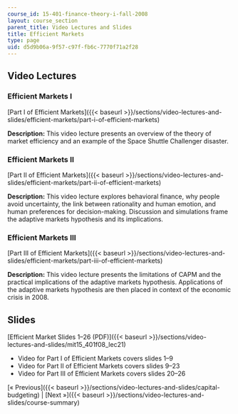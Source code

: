 ```yaml
---
course_id: 15-401-finance-theory-i-fall-2008
layout: course_section
parent_title: Video Lectures and Slides
title: Efficient Markets
type: page
uid: d5d9b06a-9f57-c97f-fb6c-7770f71a2f28
---
```


Video Lectures
--------------

### Efficient Markets I

[Part I of Efficient Markets]({{< baseurl >}}/sections/video-lectures-and-slides/efficient-markets/part-i-of-efficient-markets)

**Description:** This video lecture presents an overview of the theory of market efficiency and an example of the Space Shuttle Challenger disaster.

### Efficient Markets II

[Part II of Efficient Markets]({{< baseurl >}}/sections/video-lectures-and-slides/efficient-markets/part-ii-of-efficient-markets)

**Description:** This video lecture explores behavioral finance, why people avoid uncertainty, the link between rationality and human emotion, and human preferences for decision-making. Discussion and simulations frame the adaptive markets hypothesis and its implications.

### Efficient Markets III

[Part III of Efficient Markets]({{< baseurl >}}/sections/video-lectures-and-slides/efficient-markets/part-iii-of-efficient-markets)

**Description:** This video lecture presents the limitations of CAPM and the practical implications of the adaptive markets hypothesis. Applications of the adaptive markets hypothesis are then placed in context of the economic crisis in 2008.

Slides
------

[Efficient Market Slides 1–26 (PDF)]({{< baseurl >}}/sections/video-lectures-and-slides/mit15_401f08_lec21)

*   Video for Part I of Efficient Markets covers slides 1–9
*   Video for Part II of Efficient Markets covers slides 9–23
*   Video for Part III of Efficient Markets covers slides 20–26

[« Previous]({{< baseurl >}}/sections/video-lectures-and-slides/capital-budgeting) | [Next »]({{< baseurl >}}/sections/video-lectures-and-slides/course-summary)